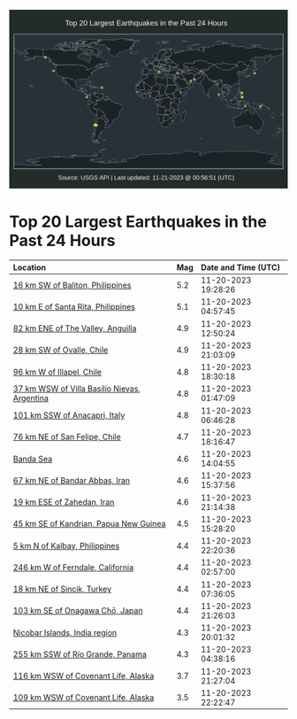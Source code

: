 ![Map](./map.png)

# Top 20 Largest Earthquakes in the Past 24 Hours

| Location | Mag | Date and Time (UTC) |
|:---|:---|:---|
| [16 km SW of Baliton, Philippines](https://earthquake.usgs.gov/earthquakes/eventpage/us6000lpna) | 5.2 | 11-20-2023 19:28:26 |
| [10 km E of Santa Rita, Philippines](https://earthquake.usgs.gov/earthquakes/eventpage/us6000lpjm) | 5.1 | 11-20-2023 04:57:45 |
| [82 km ENE of The Valley, Anguilla](https://earthquake.usgs.gov/earthquakes/eventpage/us6000lplj) | 4.9 | 11-20-2023 12:50:24 |
| [28 km SW of Ovalle, Chile](https://earthquake.usgs.gov/earthquakes/eventpage/us6000lpnu) | 4.9 | 11-20-2023 21:03:09 |
| [96 km W of Illapel, Chile](https://earthquake.usgs.gov/earthquakes/eventpage/us6000lpmu) | 4.8 | 11-20-2023 18:30:18 |
| [37 km WSW of Villa Basilio Nievas, Argentina](https://earthquake.usgs.gov/earthquakes/eventpage/us6000lpj5) | 4.8 | 11-20-2023 01:47:09 |
| [101 km SSW of Anacapri, Italy](https://earthquake.usgs.gov/earthquakes/eventpage/us6000lpk2) | 4.8 | 11-20-2023 06:46:28 |
| [76 km NE of San Felipe, Chile](https://earthquake.usgs.gov/earthquakes/eventpage/us6000lpmq) | 4.7 | 11-20-2023 18:16:47 |
| [Banda Sea](https://earthquake.usgs.gov/earthquakes/eventpage/us6000lpm2) | 4.6 | 11-20-2023 14:04:55 |
| [67 km NE of Bandar Abbas, Iran](https://earthquake.usgs.gov/earthquakes/eventpage/us6000lpmb) | 4.6 | 11-20-2023 15:37:56 |
| [19 km ESE of Zahedan, Iran](https://earthquake.usgs.gov/earthquakes/eventpage/us6000lpp3) | 4.6 | 11-20-2023 21:14:38 |
| [45 km SE of Kandrian, Papua New Guinea](https://earthquake.usgs.gov/earthquakes/eventpage/us6000lpm9) | 4.5 | 11-20-2023 15:28:20 |
| [5 km N of Kalbay, Philippines](https://earthquake.usgs.gov/earthquakes/eventpage/us6000lppx) | 4.4 | 11-20-2023 22:20:36 |
| [246 km W of Ferndale, California](https://earthquake.usgs.gov/earthquakes/eventpage/us6000lpjc) | 4.4 | 11-20-2023 02:57:00 |
| [18 km NE of Sincik, Turkey](https://earthquake.usgs.gov/earthquakes/eventpage/us6000lpk6) | 4.4 | 11-20-2023 07:36:05 |
| [103 km SE of Onagawa Chō, Japan](https://earthquake.usgs.gov/earthquakes/eventpage/us6000lppk) | 4.4 | 11-20-2023 21:26:03 |
| [Nicobar Islands, India region](https://earthquake.usgs.gov/earthquakes/eventpage/us6000lpnk) | 4.3 | 11-20-2023 20:01:32 |
| [255 km SSW of Río Grande, Panama](https://earthquake.usgs.gov/earthquakes/eventpage/us6000lpjk) | 4.3 | 11-20-2023 04:38:16 |
| [116 km WSW of Covenant Life, Alaska](https://earthquake.usgs.gov/earthquakes/eventpage/ak023ew6scda) | 3.7 | 11-20-2023 21:27:04 |
| [109 km WSW of Covenant Life, Alaska](https://earthquake.usgs.gov/earthquakes/eventpage/ak023ew7csqc) | 3.5 | 11-20-2023 22:22:47 |
